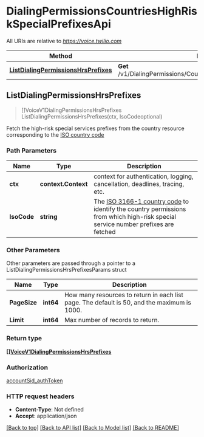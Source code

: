 # DialingPermissionsCountriesHighRiskSpecialPrefixesApi

All URIs are relative to *https://voice.twilio.com*

Method | HTTP request | Description
------------- | ------------- | -------------
[**ListDialingPermissionsHrsPrefixes**](DialingPermissionsCountriesHighRiskSpecialPrefixesApi.md#ListDialingPermissionsHrsPrefixes) | **Get** /v1/DialingPermissions/Countries/{IsoCode}/HighRiskSpecialPrefixes | 



## ListDialingPermissionsHrsPrefixes

> []VoiceV1DialingPermissionsHrsPrefixes ListDialingPermissionsHrsPrefixes(ctx, IsoCodeoptional)



Fetch the high-risk special services prefixes from the country resource corresponding to the [ISO country code](https://en.wikipedia.org/wiki/ISO_3166-1_alpha-2)

### Path Parameters


Name | Type | Description
------------- | ------------- | -------------
**ctx** | **context.Context** | context for authentication, logging, cancellation, deadlines, tracing, etc.
**IsoCode** | **string** | The [ISO 3166-1 country code](https://en.wikipedia.org/wiki/ISO_3166-1_alpha-2) to identify the country permissions from which high-risk special service number prefixes are fetched

### Other Parameters

Other parameters are passed through a pointer to a ListDialingPermissionsHrsPrefixesParams struct


Name | Type | Description
------------- | ------------- | -------------
**PageSize** | **int64** | How many resources to return in each list page. The default is 50, and the maximum is 1000.
**Limit** | **int64** | Max number of records to return.

### Return type

[**[]VoiceV1DialingPermissionsHrsPrefixes**](VoiceV1DialingPermissionsHrsPrefixes.md)

### Authorization

[accountSid_authToken](../README.md#accountSid_authToken)

### HTTP request headers

- **Content-Type**: Not defined
- **Accept**: application/json

[[Back to top]](#) [[Back to API list]](../README.md#documentation-for-api-endpoints)
[[Back to Model list]](../README.md#documentation-for-models)
[[Back to README]](../README.md)

